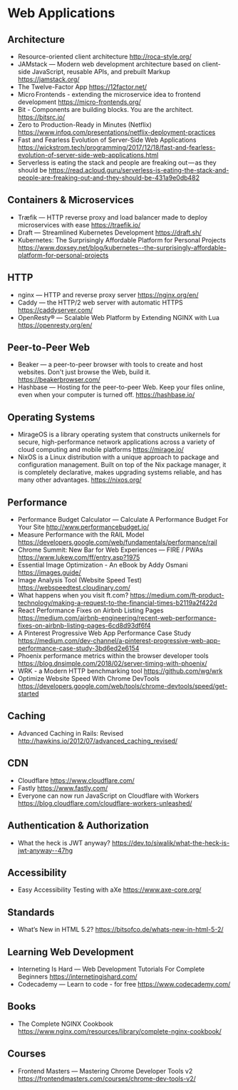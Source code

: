 # Web Applications

## Architecture

* Resource-oriented client architecture
  http://roca-style.org/
* JAMstack — Modern web development architecture based on client-side JavaScript, reusable APIs, and prebuilt Markup
  https://jamstack.org/
* The Twelve-Factor App
  https://12factor.net/
* Micro Frontends - extending the microservice idea to frontend development
  https://micro-frontends.org/
* Bit - Components are building blocks. You are the architect.
  https://bitsrc.io/
* Zero to Production-Ready in Minutes (Netflix)
  https://www.infoq.com/presentations/netflix-deployment-practices
* Fast and Fearless Evolution of Server-Side Web Applications
  https://wickstrom.tech/programming/2017/12/18/fast-and-fearless-evolution-of-server-side-web-applications.html
* Serverless is eating the stack and people are freaking out — as they should be
  https://read.acloud.guru/serverless-is-eating-the-stack-and-people-are-freaking-out-and-they-should-be-431a9e0db482

## Containers & Microservices

* Træfik — HTTP reverse proxy and load balancer made to deploy microservices with ease
  https://traefik.io/
* Draft — Streamlined Kubernetes Development
  https://draft.sh/
* Kubernetes: The Surprisingly Affordable Platform for Personal Projects
  https://www.doxsey.net/blog/kubernetes--the-surprisingly-affordable-platform-for-personal-projects

## HTTP

* nginx — HTTP and reverse proxy server
  https://nginx.org/en/
* Caddy — the HTTP/2 web server with automatic HTTPS
  https://caddyserver.com/
* OpenResty® — Scalable Web Platform by Extending NGINX with Lua
  https://openresty.org/en/
  
## Peer-to-Peer Web

* Beaker — a peer-to-peer browser with tools to create and host websites. Don't just browse the Web, build it.
  https://beakerbrowser.com/
* Hashbase — Hosting for the peer-to-peer Web. Keep your files online, even when your computer is turned off.
  https://hashbase.io/

## Operating Systems

* MirageOS is a library operating system that constructs unikernels for secure, high-performance network applications across a variety of cloud computing and mobile platforms
  https://mirage.io/
* NixOS is a Linux distribution with a unique approach to package and configuration management. Built on top of the Nix package manager, it is completely declarative, makes upgrading systems reliable, and has many other advantages.
  https://nixos.org/

## Performance

* Performance Budget Calculator — Calculate A Performance Budget For Your Site
  http://www.performancebudget.io/
* Measure Performance with the RAIL Model
  https://developers.google.com/web/fundamentals/performance/rail
* Chrome Summit: New Bar for Web Experiences — FIRE / PWAs
  https://www.lukew.com/ff/entry.asp?1975 
* Essential Image Optimization - An eBook by Addy Osmani
  https://images.guide/
* Image Analysis Tool (Website Speed Test)
  https://webspeedtest.cloudinary.com/
* What happens when you visit ft.com?
  https://medium.com/ft-product-technology/making-a-request-to-the-financial-times-b2119a2f422d
* React Performance Fixes on Airbnb Listing Pages
  https://medium.com/airbnb-engineering/recent-web-performance-fixes-on-airbnb-listing-pages-6cd8d93df6f4
* A Pinterest Progressive Web App Performance Case Study
  https://medium.com/dev-channel/a-pinterest-progressive-web-app-performance-case-study-3bd6ed2e6154
* Phoenix performance metrics within the browser developer tools
  https://blog.dnsimple.com/2018/02/server-timing-with-phoenix/
* WRK - a Modern HTTP benchmarking tool
  https://github.com/wg/wrk
* Optimize Website Speed With Chrome DevTools
  https://developers.google.com/web/tools/chrome-devtools/speed/get-started

## Caching

* Advanced Caching in Rails: Revised
  http://hawkins.io/2012/07/advanced_caching_revised/

## CDN

* Cloudflare
  https://www.cloudflare.com/
* Fastly
  https://www.fastly.com/
* Everyone can now run JavaScript on Cloudflare with Workers
  https://blog.cloudflare.com/cloudflare-workers-unleashed/

## Authentication & Authorization

* What the heck is JWT anyway?
  https://dev.to/siwalik/what-the-heck-is-jwt-anyway--47hg

## Accessibility

* Easy Accessibility Testing with aXe
  https://www.axe-core.org/

## Standards

* What’s New in HTML 5.2?
  https://bitsofco.de/whats-new-in-html-5-2/

## Learning Web Development

* Interneting Is Hard — Web Development Tutorials For Complete Beginners
  https://internetingishard.com/
* Codecademy — Learn to code - for free
  https://www.codecademy.com/

## Books

* The Complete NGINX Cookbook
  https://www.nginx.com/resources/library/complete-nginx-cookbook/

## Courses

* Frontend Masters — Mastering Chrome Developer Tools v2
  https://frontendmasters.com/courses/chrome-dev-tools-v2/
